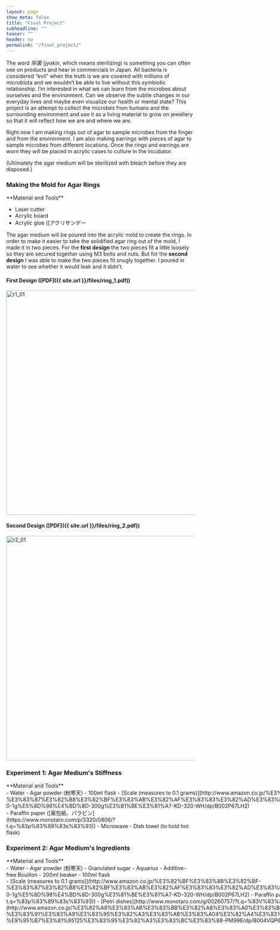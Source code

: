 ```yaml
---
layout: page
show_meta: false
title: "Final Project"
subheadline: ""
teaser: ""
header: no
permalink: "/final_project/"
---
```

The word *除菌* (*jyokin*, which means sterilizing) is something you can often see on products and hear in commercials in Japan.  All bacteria is considered “evil” when the truth is we are covered with millions of microbiota and we wouldn’t be able to live without this symbiotic relationship. I’m interested in what we can learn from the microbes about ourselves and the environment. Can we observe the subtle changes in our everyday lives and maybe even visualize our health or mental state? This project is an attempt to collect the microbes from humans and the surrounding environment and use it as a living material to grow on jewellery so that it will reflect how we are and where we are.

Right now I am making rings out of agar to sample microbes from the finger and from the environment. I am also making earrings with pieces of agar to sample microbes from different locations. Once the rings and earrings are worn they will be placed in acrylic cases to culture in the incubator.

 (Ultimately the agar medium will be sterilized with bleach before they are disposed.)

### Making the Mold for Agar Rings
<div class="panel radius" markdown="1">
**Material and Tools**

- Laser cutter
- Acrylic board
- Acrylic glue ([アクリサンデー
</div>

The agar medium will be  poured into the acrylic mold to create the rings. In order to make it easier to take the solidified agar ring out of the mold, I made it in two pieces. For the **first design** the two pieces fit a little loosely so they are secured together using M3 bolts and nuts. But for the **second design** I was able to make the two pieces fit snugly together. I poured in water to see whether it would leak and it didn’t.

#### First Design ([PDF]({{ site.url }}/files/ring_1.pdf))
<a data-flickr-embed="true" data-context="true"  href="https://www.flickr.com/photos/130922490@N08/25872689263/in/album-72157667168574666/" title="r1_01"><img src="https://farm2.staticflickr.com/1609/25872689263_4fd5cec35d_c.jpg" width="800" height="600" alt="r1_01"></a><script async src="//embedr.flickr.com/assets/client-code.js" charset="utf-8"></script>

#### Second Design ([PDF]({{ site.url }}/files/ring_2.pdf))
<a data-flickr-embed="true" data-context="true"  href="https://www.flickr.com/photos/130922490@N08/26449730356/in/album-72157664935923504/" title="r2_01"><img src="https://farm2.staticflickr.com/1602/26449730356_7977746d8f_c.jpg" width="800" height="600" alt="r2_01"></a><script async src="//embedr.flickr.com/assets/client-code.js" charset="utf-8"></script>

### Experiment 1: Agar Medium's Stiffness
<div class="panel radius" markdown="1">
**Material and Tools**
<div class="row">
<div class="medium-6 columns" markdown="1">
- Water
- Agar powder (粉寒天)
- 100ml flask
- [Scale (measures to 0.1 grams)](http://www.amazon.co.jp/%E3%82%BF%E3%83%8B%E3%82%BF-%E3%83%87%E3%82%B8%E3%82%BF%E3%83%AB%E3%82%AF%E3%83%83%E3%82%AD%E3%83%B3%E3%82%B0%E3%82%B9%E3%82%B1%E3%83%BC%E3%83%AB-0-1g%E5%8D%98%E4%BD%8D-300g%E3%81%BE%E3%81%A7-KD-320-WH/dp/B002P67LH2)
</div><!-- /.medium-6.columns -->
<div class="medium-6 columns" markdown="1">
- Paraffin paper ([薬包紙、パラピン](https://www.monotaro.com/p/3320/0806/?t.q=%83p%83%89%83s%83%93))
- Microwave
- Dish towel (to hold hot flask)
</div><!-- /.medium-6.columns -->
</div><!-- /.row -->
</div><!-- /.panel.radius -->

### Experiment 2: Agar Medium's Ingredients
<div class="panel radius" markdown="1">
**Material and Tools**
<div class="row">
<div class="medium-6 columns" markdown="1">
- Water
- Agar powder (粉寒天)
- Granulated sugar
- Aquarius
- Additive-free Bouillon
- 200ml beaker
- 100ml flask
</div><!-- /.medium-6.columns -->
<div class="medium-6 columns" markdown="1">
- [Scale (measures to 0.1 grams)](http://www.amazon.co.jp/%E3%82%BF%E3%83%8B%E3%82%BF-%E3%83%87%E3%82%B8%E3%82%BF%E3%83%AB%E3%82%AF%E3%83%83%E3%82%AD%E3%83%B3%E3%82%B0%E3%82%B9%E3%82%B1%E3%83%BC%E3%83%AB-0-1g%E5%8D%98%E4%BD%8D-300g%E3%81%BE%E3%81%A7-KD-320-WH/dp/B002P67LH2)
- Paraffin paper ([薬包紙、パラピン](https://www.monotaro.com/p/3320/0806/?t.q=%83p%83%89%83s%83%93))
- [Petri dishes](http://www.monotaro.com/g/00260757/?t.q=%83V%83%83%81%5B%83%8C)
- Q-tips
- [Parafilm](http://www.amazon.co.jp/%E3%82%A8%E3%83%AB%E3%83%BB%E3%82%A8%E3%83%A0%E3%83%BB%E3%82%A8%E3%82%B9-PM-996-%E3%83%91%E3%83%A9%E3%83%95%E3%82%A3%E3%83%AB%E3%83%A04%E3%82%A4%E3%83%B3%E3%83%81-%E9%95%B7%E3%81%95125%E3%83%95%E3%82%A3%E3%83%BC%E3%83%88-PM996/dp/B004VQP6CQ)
- Microwave
- Dish towel (to hold hot flask)
- Incubator

</div><!-- /.medium-6.columns -->
</div><!-- /.row -->
</div><!-- /.panel.radius -->
